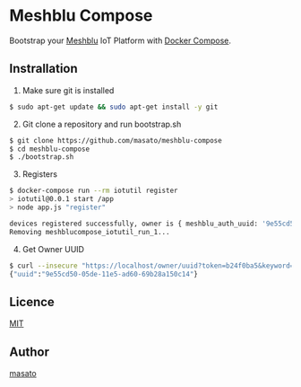 # Meshblu Compose

Bootstrap your [Meshblu](https://github.com/octoblu/meshblu/) IoT Platform with [Docker Compose](https://github.com/docker/compose). 

## Instrallation

1. Make sure git is installed

```sh
$ sudo apt-get update && sudo apt-get install -y git
```

2. Git clone a repository and run bootstrap.sh

```sh
$ git clone https://github.com/masato/meshblu-compose
$ cd meshblu-compose
$ ./bootstrap.sh
```

3. Registers

```sh
$ docker-compose run --rm iotutil register
> iotutil@0.0.1 start /app
> node app.js "register"

devices registered successfully, owner is { meshblu_auth_uuid: '9e55cd50-05de-11e5-ad60-69b28a150c14', meshblu_auth_token: 'b24f0ba5' }
Removing meshblucompose_iotutil_run_1...
```

4. Get Owner UUID

```sh
$ curl --insecure "https://localhost/owner/uuid?token=b24f0ba5&keyword=owner"
{"uuid":"9e55cd50-05de-11e5-ad60-69b28a150c14"}
```

## Licence

[MIT](https://github.com/tcnksm/tool/blob/master/LICENCE)

## Author

[masato](https://github.com/masato)
